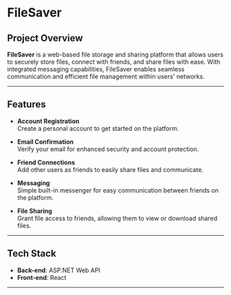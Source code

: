 # FileSaver

## Project Overview
**FileSaver** is a web-based file storage and sharing platform that allows users to securely store files, connect with friends, and share files with ease. With integrated messaging capabilities, FileSaver enables seamless communication and efficient file management within users' networks.

---

## Features

- **Account Registration**  
  Create a personal account to get started on the platform.

- **Email Confirmation**  
  Verify your email for enhanced security and account protection.

- **Friend Connections**  
  Add other users as friends to easily share files and communicate.

- **Messaging**  
  Simple built-in messenger for easy communication between friends on the platform.

- **File Sharing**  
  Grant file access to friends, allowing them to view or download shared files.

---

## Tech Stack

- **Back-end**: ASP.NET Web API
- **Front-end**: React

---

